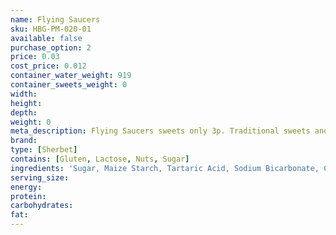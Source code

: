 ```yaml
---
name: Flying Saucers
sku: HBG-PM-020-01
available: false
purchase_option: 2
price: 0.03
cost_price: 0.012
container_water_weight: 919
container_sweets_weight: 0
width: 
height: 
depth: 
weight: 0
meta_description: Flying Saucers sweets only 3p. Traditional sweets and more at Humbugs Confectionery Store. Specialists in satisfying your sweet tooth!
brand: 
type: [Sherbet]
contains: [Gluten, Lactose, Nuts, Sugar]
ingredients: 'Sugar, Maize Starch, Tartaric Acid, Sodium Bicarbonate, Colour (E104, E110, E124, E132)'
serving_size: 
energy: 
protein: 
carbohydrates: 
fat: 
---
```

